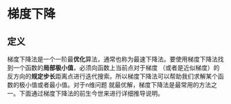 # 梯度下降

## 定义
梯度下降法是一个一阶最**优化**算法，通常也称为最速下降法。要使用梯度下降法找到一个函数的**局部极小值**，必须向函数上当前点对于梯度
（或者是近似梯度）的反方向的**规定步长**距离点进行迭代搜索。所以梯度下降法可以帮助我们求解某个函数的极小值或者最小值。对于n维问题
就最优解，梯度下降法是最常用的方法之一。下面通过梯度下降法的前生今世来进行详细推导说明。



